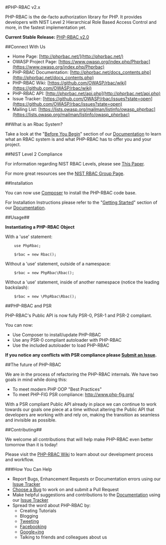 #PHP-RBAC v2.x

PHP-RBAC is the de-facto authorization library for PHP. It provides developers with NIST Level 2 Hierarchical Role Based Access Control and more, in the fastest implementation yet.

**Current Stable Release:** [PHP-RBAC v2.0](https://sourceforge.net/projects/phprbac/files/latest/download?source=dlp)

##Connect With Us

* Home Page: [http://phprbac.net/](http://phprbac.net/)
* OWASP Project Page: [https://www.owasp.org/index.php/Phprbac](https://www.owasp.org/index.php/Phprbac)
* PHP-RBAC Documentation: [http://phprbac.net/docs_contents.php](http://phprbac.net/docs_contents.php)
* PHP-RBAC Wiki: [https://github.com/OWASP/rbac/wiki](https://github.com/OWASP/rbac/wiki)
* PHP-RBAC API: [http://phprbac.net/api.php](http://phprbac.net/api.php)
* Issue Tracker: [https://github.com/OWASP/rbac/issues?state=open](https://github.com/OWASP/rbac/issues?state=open)
* Mailing List: [https://lists.owasp.org/mailman/listinfo/owasp_phprbac](https://lists.owasp.org/mailman/listinfo/owasp_phprbac)

##What is an Rbac System?

Take a look at the "[Before You Begin](http://phprbac.net/docs_before_you_begin.php)" section of our [Documentation](http://phprbac.net/docs_contents.php) to learn what an RBAC system is and what PHP-RBAC has to offer you and your project.

##NIST Level 2 Compliance

For information regarding NIST RBAC Levels, please see [This Paper](http://csrc.nist.gov/rbac/sandhu-ferraiolo-kuhn-00.pdf).

For more great resources see the [NIST RBAC Group Page](http://csrc.nist.gov/groups/SNS/rbac/).

##Installation

You can now use [Composer](https://getcomposer.org/) to install the PHP-RBAC code base.

For Installation Instructions please refer to the "[Getting Started](http://phprbac.net/docs_getting_started.php)" section of our [Documentation](http://phprbac.net/docs_contents.php).

##Usage##

**Instantiating a PHP-RBAC Object**
    
With a 'use' statement:

        use PhpRbac;
        
        $rbac = new Rbac();

Without a 'use' statement, outside of a namespace:
        
        $rbac = new PhpRbac\Rbac();

Without a 'use' statement, inside of another namespace (notice the leading backslash):
        
        $rbac = new \PhpRbac\Rbac();

##PHP-RBAC and PSR

PHP-RBAC's Public API is now fully PSR-0, PSR-1 and PSR-2 compliant.

You can now:

* Use Composer to install/update PHP-RBAC
* Use any PSR-0 compliant autoloader with PHP-RBAC
* Use the included autoloader to load PHP-RBAC

**If you notice any conflicts with PSR compliance please [Submit an Issue](https://github.com/OWASP/rbac/issues/new).**

##The future of PHP-RBAC

We are in the process of refactoring the PHP-RBAC internals. We have two goals in mind while doing this:

* To meet modern PHP OOP "Best Practices"
* To meet PHP-FIG PSR compliance: http://www.php-fig.org/

With a PSR compliant Public API already in place we can continue to work towards our goals one piece at a 
time without altering the Public API that developers are working with and rely on, making the transition as seamless 
and invisible as possible.

##Contributing##

We welcome all contributions that will help make PHP-RBAC even better tomorrow than it is today!

Please visit the [PHP-RBAC Wiki](https://github.com/OWASP/rbac/wiki) to learn about our development process and workflow.

###How You Can Help

* Report Bugs, Enhancement Requests or Documentation errors using our [Issue Tracker](https://github.com/OWASP/rbac/issues?state=open)
* [Choose a Bug](https://github.com/OWASP/rbac/issues?state=open) to work on and submit a Pull Request
* Make helpful suggestions and contributions to the [Documentation](http://phprbac.net/docs_contents.php) using our [Issue Tracker](https://github.com/OWASP/rbac/issues?state=open)
* Spread the word about PHP-RBAC by:
    * Creating Tutorials
    * Blogging
    * [Tweeting](https://twitter.com/)
    * [Facebooking](https://www.facebook.com/)
    * [Google+ing](https://plus.google.com/)
    * Talking to friends and colleagues about us
